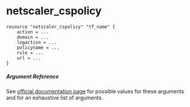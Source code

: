 # netscaler_cspolicy

```
resource "netscaler_cspolicy" "tf_name" {
    action = ...
    domain = ...
    logaction = ...
    policyname = ...
    rule = ...
    url = ...
}
```

##### Argument Reference

See [official documentation page](https://developer-docs.citrix.com/projects/netscaler-nitro-api/en/11.0/configuration/content-switching/cspolicy/cspolicy/) for possible values for these arguments and for an exhaustive list of arguments.

